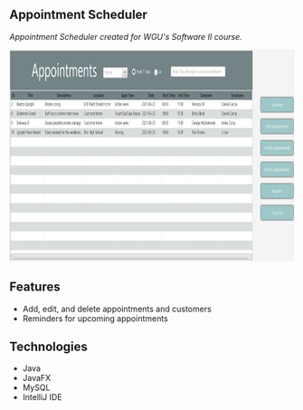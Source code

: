 Appointment Scheduler
-------------
*Appointment Scheduler created for WGU's Software II course.*

<img src="appt.png" width="750" height="375">
<meta 
  property=”og:title”
  content=”Java Appointment Scheduler” 
/>
<meta 
  name=”image” 
  property=”og:image” 
  content=”%PUBLIC_URL%/appt.png” 
/>
<meta 
  name=”author” 
  content=”Yvonne King” 
/>
<meta 
  property=”og:description” 
  content=”WGU Software II course“
/>
<meta 
  property=”og:url” 
  content=”https://github.com/von-amari/JavaAppointmentScheduler" 
/>


Features
--------
- Add, edit, and delete appointments and customers 
- Reminders for upcoming appointments

Technologies
---------
- Java
- JavaFX
- MySQL
- IntelliJ IDE

